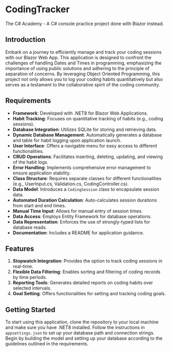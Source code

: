 # CodingTracker
 The C# Academy - A C# console practice project done with Blazor instead.

## Introduction

Embark on a journey to efficiently manage and track your coding sessions with our Blazor Web App. This application is designed to confront the challenges of handling Dates and Times in programming, emphasizing the importance of using public solutions and adhering to the principle of separation of concerns. By leveraging Object Oriented Programming, this project not only allows you to log your coding habits quantitatively but also serves as a testament to the collaborative spirit of the coding community.

## Requirements

- **Framework**: Developed with .NET8 for Blazor Web Applications.
- **Habit Tracking**: Focuses on quantitative tracking of habits (e.g., coding sessions).
- **Database Integration**: Utilizes SQLite for storing and retrieving data.
- **Dynamic Database Management**: Automatically generates a database and table for habit logging upon application launch.
- **User Interface**: Offers a navigable menu for easy access to different functionalities.
- **CRUD Operations**: Facilitates inserting, deleting, updating, and viewing of the habit logs.
- **Error Handling**: Implements comprehensive error management to ensure application stability.
- **Class Structure**: Requires separate classes for different functionalities (e.g., UserInput.cs, Validation.cs, CodingController.cs).
- **Data Model**: Introduces a `CodingSession` class to encapsulate session data.
- **Automated Duration Calculation**: Auto-calculates session durations from start and end times.
- **Manual Time Input**: Allows for manual entry of session times.
- **Data Access**: Employs Entity Framework for database operations.
- **Data Representation**: Enforces the use of strongly-typed lists for database reads.
- **Documentation**: Includes a README for application guidance.

## Features

1. **Stopwatch Integration**: Provides the option to track coding sessions in real-time.
2. **Flexible Data Filtering**: Enables sorting and filtering of coding records by time periods.
3. **Reporting Tools**: Generates detailed reports on coding habits over selected intervals.
4. **Goal Setting**: Offers functionalities for setting and tracking coding goals.

## Getting Started

To start using this application, clone the repository to your local machine and make sure you have .NET8 installed. Follow the instructions in `appsettings.json` to set up your database path and connection strings. Begin by building the model and setting up your database according to the guidelines outlined in the requirements.
